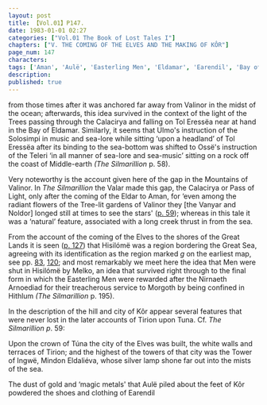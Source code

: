 ```yaml
---
layout: post
title: 【Vol.01】P147.
date: 1983-01-01 02:27
categories: ["Vol.01 The Book of Lost Tales I"]
chapters: ["V. THE COMING OF THE ELVES AND THE MAKING OF KÔR"]
page_num: 147
characters: 
tags: ['Aman', 'Aulë', 'Easterling Men', 'Eldamar', 'Earendil', 'Bay of Eldamar', 'Great Lands', 'Great Sea(s)', 'Hisilómë', 'Hithlum', 'Ingwë', 'Kôr', 'Melko', 'Middle-earth', 'Mindon Eldalieva', 'Men', 'Morgoth', 'Mountains of Valinor', 'Nirnaeth Amoediad', 'Noldoli', 'Noldor', 'Ossë', 'Silmarillion, The', 'Solosimpi', 'Stars', 'Teleri', 'Tirion', 'Tol Eressëa']
description: 
published: true
---
```


<p style="text-indent: 0;">
from those times after it was anchored far away from Valinor in the midst of the ocean; afterwards, this idea survived in the context of the light of the Trees passing through the Calacirya and falling on Tol Eressëa near at hand in the Bay of Eldamar. Similarly, it seems that Ulmo's instruction of the Solosimpi in music and sea-lore while sitting ‘upon a headland’ of Tol Eressëa after its binding to the sea-bottom was shifted to Ossë's instruction of the Teleri ‘in all manner of sea-lore and sea-music’ sitting on a rock off the coast of Middle-earth <I>(The Silmarillion</I> p. 58).
</p>

Very noteworthy is the account given here of the gap in the Mountains of Valinor. In <I>The Silmarillion</I> the Valar made this gap, the Calacirya or Pass of Light, only after the coming of the Eldar to Aman, for ‘even among the radiant flowers of the Tree-lit gardens of Valinor they [the Vanyar and Noldor] longed still at times to see the stars' ([p. 59]({{site.baseurl}}/vol01-p59)); whereas in this tale it was a ‘natural’ feature, associated with a long creek thrust in from the sea.

From the account of the coming of the Elves to the shores of the Great Lands it is seen ([p. 127]({{site.baseurl}}/vol01-p127)) that Hisilómë was a region bordering the Great Sea, agreeing with its identification as the region marked <I>g</I> on the earliest map, see pp. [83]({{site.baseurl}}/vol01-p83), [120]({{site.baseurl}}/vol01-p120); and most remarkably we meet here the idea that Men were shut in Hisilómë by Melko, an idea that survived right through to the final form in which the Easterling Men were rewarded after the Nirnaeth Arnoediad for their treacherous service to Morgoth by being confined in Hithlum <I>(The Silmarillion</I> p. 195).

In the description of the hill and city of Kôr appear several features that were never lost in the later accounts of Tirion upon Tuna. Cf. <I>The Silmarillion p</I>. 59:

Upon the crown of Túna the city of the Elves was built, the white walls and terraces of Tirion; and the highest of the towers of that city was the Tower of Ingwë, Mindon Eldaliéva, whose silver lamp shone far out into the mists of the sea.

The dust of gold and ‘magic metals' that Aulë piled about the feet of Kôr powdered the shoes and clothing of Earendil


